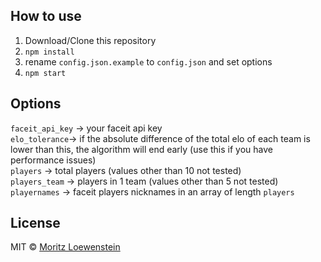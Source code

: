 ## How to use
1. Download/Clone this repository
2. `npm install`
3. rename `config.json.example` to `config.json` and set options
3. `npm start`

## Options
`faceit_api_key` -> your faceit api key  
`elo_tolerance`-> if the absolute difference of the total elo of each team is lower than this, the algorithm will end early (use this if you have performance issues)  
`players` -> total players (values other than 10 not tested)  
`players_team` -> players in 1 team (values other than 5 not tested)  
`playernames` -> faceit players nicknames in an array of length `players`  

## License

MIT © [Moritz Loewenstein](https://github.com/MoritzLoewenstein)
